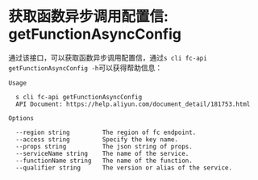 # 获取函数异步调用配置信: getFunctionAsyncConfig

通过该接口，可以获取函数异步调用配置信，通过`s cli fc-api getFunctionAsyncConfig -h`可以获得帮助信息：

```
Usage

  s cli fc-api getFunctionAsyncConfig                                           
  API Document: https://help.aliyun.com/document_detail/181753.html             

Options

  --region string         The region of fc endpoint.           
  --access string         Specify the key name.                
  --props string          The json string of props.            
  --serviceName string    The name of the service.             
  --functionName string   The name of the function.            
  --qualifier string      The version or alias of the service.
```